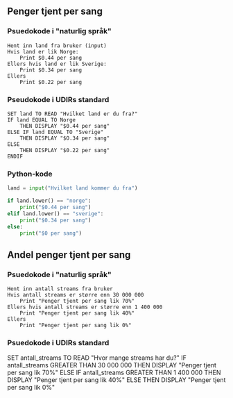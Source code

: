 ## Penger tjent per sang

### Psuedokode i "naturlig språk"

```psuedo
Hent inn land fra bruker (input)
Hvis land er lik Norge:
    Print $0.44 per sang
Ellers hvis land er lik Sverige:
    Print $0.34 per sang
Ellers 
    Print $0.22 per sang
```

### Pseudokode i UDIRs standard

```psudeo
SET land TO READ "Hvilket land er du fra?"
IF land EQUAL TO Norge 
    THEN DISPLAY "$0.44 per sang"
ELSE IF land EQUAL TO "Sverige"
    THEN DISPLAY "$O.34 per sang"
ELSE
    THEN DISPLAY "$0.22 per sang"
ENDIF
```


### Python-kode

```python
land = input("Hvilket land kommer du fra")

if land.lower() == "norge":
    print("$0.44 per sang")
elif land.lower() == "sverige":
    print("$0.34 per sang")
else:
    print("$0 per sang")
```



## Andel penger tjent per sang


### Psuedokode i "naturlig språk"

```psudeo
Hent inn antall streams fra bruker
Hvis antall streams er større enn 30 000 000
    Print "Penger tjent per sang lik 70%"
Ellers hvis antall streams er større enn 1 400 000 
    Print "Penger tjent per sang lik 40%"
Ellers 
    Print "Penger tjent per sang lik 0%"
```

### Psuedokode i UDIRs standard

SET antall_streams TO READ "Hvor mange streams har du?"
IF antall_streams GREATER THAN 30 000 000
    THEN DISPLAY "Penger tjent per sang lik 70%"
ELSE IF antall_streams GREATER THAN 1 400 000
    THEN DISPLAY "Penger tjent per sang lik 40%"
ELSE
    THEN DISPLAY "Penger tjent per sang lik 0%"
